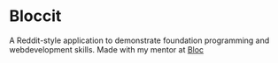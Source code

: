 # Bloccit

A Reddit-style application to demonstrate foundation programming and webdevelopment skills. 
Made with my mentor at [Bloc](http://bloc.io)
